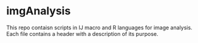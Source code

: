 # imgAnalysis
This repo contaisn scripts in IJ macro and R languages for image analysis. Each file contains a header with a description of its purpose.
